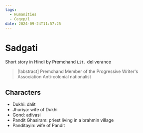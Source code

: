 ```yaml
---
tags:
  - Humanities
  - Cegep/1
date: 2024-09-24T11:57:25
---
```


# Sadgati

Short story in Hindi by Premchand
`Lit.` deliverance

> [!abstract] Premchand
> Member of the Progressive Writer's Association
> Anti-colonial nationalist

## Characters

- Dukhi: dalit
- Jhuriya: wife of Dukhi
- Gond: adivasi
- Pandit Ghasiram: priest living in a brahmin village
- Panditayin: wife of Pandit
